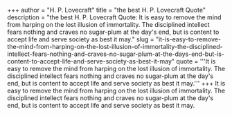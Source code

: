 +++
author = "H. P. Lovecraft"
title = "the best H. P. Lovecraft Quote"
description = "the best H. P. Lovecraft Quote: It is easy to remove the mind from harping on the lost illusion of immortality. The disciplined intellect fears nothing and craves no sugar-plum at the day's end, but is content to accept life and serve society as best it may."
slug = "it-is-easy-to-remove-the-mind-from-harping-on-the-lost-illusion-of-immortality-the-disciplined-intellect-fears-nothing-and-craves-no-sugar-plum-at-the-days-end-but-is-content-to-accept-life-and-serve-society-as-best-it-may"
quote = '''It is easy to remove the mind from harping on the lost illusion of immortality. The disciplined intellect fears nothing and craves no sugar-plum at the day's end, but is content to accept life and serve society as best it may.'''
+++
It is easy to remove the mind from harping on the lost illusion of immortality. The disciplined intellect fears nothing and craves no sugar-plum at the day's end, but is content to accept life and serve society as best it may.
